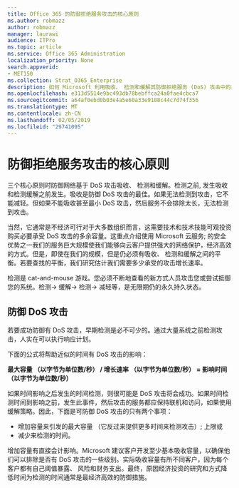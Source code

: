 ```yaml
---
title: Office 365 的防御拒绝服务攻击的核心原则
ms.author: robmazz
author: robmazz
manager: laurawi
audience: ITPro
ms.topic: article
ms.service: Office 365 Administration
localization_priority: None
search.appverid:
- MET150
ms.collection: Strat_O365_Enterprise
description: 如何 Microsoft 利用吸收、 检测和缓解其防御拒绝服务 (DoS) 攻击中的核心原则。
ms.openlocfilehash: e313d5514e9bc493db78bebffca24a0fae4cbca7
ms.sourcegitcommit: a64af0ebd0b03e4a5e60a33e9108c44c7d74f356
ms.translationtype: MT
ms.contentlocale: zh-CN
ms.lasthandoff: 02/05/2019
ms.locfileid: "29741095"
---
```

# <a name="core-principles-of-defense-against-denial-of-service-attacks"></a>防御拒绝服务攻击的核心原则

三个核心原则时防御网络基于 DoS 攻击吸收、 检测和缓解。检测之前, 发生吸收和检测缓解之前发生。吸收是防御 DoS 攻击的最佳。如果无法检测到攻击，它不能减轻。但如果不能吸收甚至最小 DoS 攻击，然后服务不会排除太长，无法检测到攻击。

当然，它通常是不经济可行对于大多数组织而言，这需要技术和技术技能可观投资购买必要承受 DoS 攻击的多余容量。这重点介绍使用 Microsoft 云服务; 的安全优势之一我们的服务巨大规模使我们能够向云客户提供强大的网络保护，经济高效的方式。但是，即使在我们的规模，但是仍必须有吸收、 检测和缓解之间的平衡。若要查找的平衡，我们研究估计我们需要多少承受的攻击增长速率。

检测是 cat-and-mouse 游戏。您必须不断地查看的新方式人员攻击您或尝试抵御您的系统。检测-> 缓解-> 检测-> 减轻等，是无限期仍的永久持久状态。

## <a name="defending-against-dos-attacks"></a>防御 DoS 攻击

若要成功防御有 DoS 攻击，早期检测是必不可少的。通过大量系统之前检测攻击，人实在可以执行响应计划。

下面的公式将帮助近似的时间有 DoS 攻击的影响：

   **最大容量 （以字节为单位数/秒） / 增长速率 （以字节为单位数/秒） = 影响时间 （以字节为单位数/秒）**

如果时间影响之后发生的时间检测，则很可能是 DoS 攻击将会成功。如果时间检测时间到影响之前，发生此事件，然后攻击的服务都应保持联机和访问，如果使用缓解策略。因此，下面是可防御 DoS 攻击的只有两个事项：
- 增加容量来引发的最大容量 （它反过来提供更多时间来检测攻击）; 上限或
- 减少来检测的时间。

增加容量有直接会计影响。Microsoft 建议客户开发至少基本吸收容量，以确保他们可以排除是否有 DoS 攻击的一些级别。实际吸收容量有所不同客户，因为每个客户都有自己阈值暴露、 风险和财务支出。最终，原因经济投资的研究和方式降低时间为检测的时间通常是最经济高效的防御措施。
